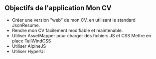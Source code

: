 ## Objectifs de l'application Mon CV

* Créer une version "web" de mon CV, en utilisant le standard JsonResume.
* Rendre mon CV facilement modifiable et maintenable.
* Utiliser AssetMapper pour charger des fichiers JS et CSS Mettre en place TailWindCSS
* Utiliser AlpineJS
* Utiliser HyperUI